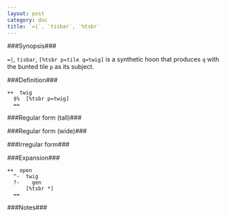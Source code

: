 ```yaml
---
layout: post
category: doc
title: `=|`, `tisbar`, `%tsbr`
---
```


###Synopsis###

`=|`, `tisbar`, `[%tsbr p=tile q=twig]` is a synthetic hoon that
produces `q` with the bunted tile `p` as its subject.

###Definition###

    ++  twig  
      $%  [%tsbr p=twig]
      ==

###Regular form (tall)###

###Regular form (wide)###

###Irregular form###

###Expansion###
    
    ++  open
      ^-  twig
      ?-    gen
          [%tsbr *]
      ==

###Notes###

